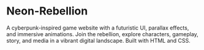 # Neon-Rebellion
A cyberpunk-inspired game website with a futuristic UI, parallax effects, and immersive animations. Join the rebellion, explore characters, gameplay, story, and media in a vibrant digital landscape. Built with HTML and CSS.
